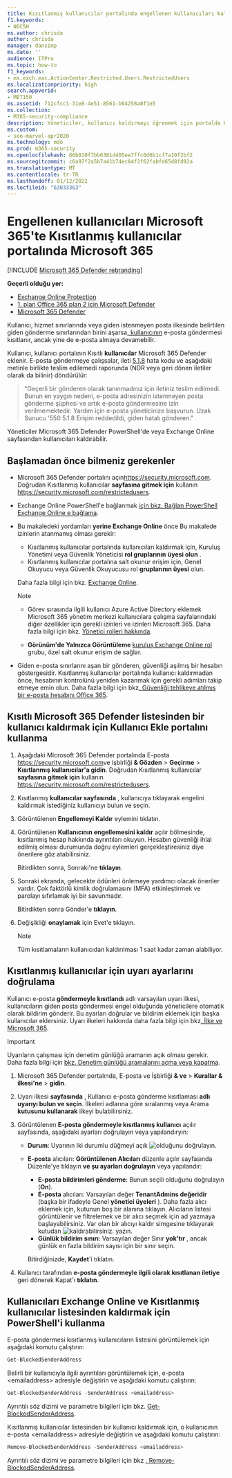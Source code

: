 ```yaml
---
title: Kısıtlanmış kullanıcılar portalında engellenen kullanıcıları kaldırma
f1.keywords:
- NOCSH
ms.author: chrisda
author: chrisda
manager: dansimp
ms.date: ''
audience: ITPro
ms.topic: how-to
f1_keywords:
- ms.exch.eac.ActionCenter.Restricted.Users.RestrictedUsers
ms.localizationpriority: high
search.appverid:
- MET150
ms.assetid: 712cfcc1-31e8-4e51-8561-b64258a8f1e5
ms.collection:
- M365-security-compliance
description: Yöneticiler, kullanıcı kaldırmayı öğrenmek için portalda Kısıtlı kullanıcılar Microsoft 365 Defender. Kullanıcılar, genellikle hesabın tehlikeye atılmış sonucu olarak, giden istenmeyen posta göndermek için Kısıtlanmış kullanıcılar portalına eklenir.
ms.custom:
- seo-marvel-apr2020
ms.technology: mdo
ms.prod: m365-security
ms.openlocfilehash: 66b810f7bb6381d405ee7ffc0d6b1cf7a10f2bf2
ms.sourcegitcommit: c6a97f2a5b7a41b74ec84f2f62fabfd65d8fd92a
ms.translationtype: MT
ms.contentlocale: tr-TR
ms.lasthandoff: 01/12/2022
ms.locfileid: "63033363"
---
```

# <a name="remove-blocked-users-from-the-restricted-users-portal-in-microsoft-365"></a>Engellenen kullanıcıları Microsoft 365'te Kısıtlanmış kullanıcılar portalında Microsoft 365

[!INCLUDE [Microsoft 365 Defender rebranding](../includes/microsoft-defender-for-office.md)]

**Geçerli olduğu yer:**
- [Exchange Online Protection](exchange-online-protection-overview.md)
- [1. plan Office 365 plan 2 için Microsoft Defender](defender-for-office-365.md)
- [Microsoft 365 Defender](../defender/microsoft-365-defender.md)

Kullanıcı, hizmet sınırlarında veya giden istenmeyen posta ilkesinde belirtilen giden gönderme sınırlarından birini aşarsa[, kullanıcının](configure-the-outbound-spam-policy.md) e-posta göndermesi kısıtlanır, ancak yine de e-posta almaya devamebilir.[](/office365/servicedescriptions/exchange-online-service-description/exchange-online-limits#sending-limits-across-office-365-options)

Kullanıcı, kullanıcı portalının Kısıtlı **kullanıcılar** Microsoft 365 Defender eklenir. E-posta göndermeye çalışsalar, ileti [5.1.8](/Exchange/mail-flow-best-practices/non-delivery-reports-in-exchange-online/fix-error-code-5-1-8-in-exchange-online) hata kodu ve aşağıdaki metinle birlikte teslim edilemedi raporunda (NDR veya geri dönen iletiler olarak da bilinir) döndürülür:

> "Geçerli bir gönderen olarak tanınmadınız için iletiniz teslim edilmedi. Bunun en yaygın nedeni, e-posta adresinizin istenmeyen posta gönderme şüphesi ve artık e-posta göndermesine izin verilmemektedir.  Yardım için e-posta yöneticinize başvurun. Uzak Sunucu '550 5.1.8 Erişim reddedildi, giden hatalı gönderen."

Yöneticiler Microsoft 365 Defender PowerShell'de veya Exchange Online sayfasından kullanıcıları kaldırabilir.

## <a name="what-do-you-need-to-know-before-you-begin"></a>Başlamadan önce bilmeniz gerekenler

- Microsoft 365 Defender portalını açın<https://security.microsoft.com>. Doğrudan Kısıtlanmış kullanıcılar **sayfasına gitmek için** kullanın <https://security.microsoft.com/restrictedusers>.

- Exchange Online PowerShell'e bağlanmak [için bkz. Bağlan PowerShell Exchange Online e bağlama](/powershell/exchange/connect-to-exchange-online-powershell).

- Bu makaledeki yordamları **yerine Exchange Online** önce Bu makalede izinlerin atanmamış olması gerekir:
  - Kısıtlanmış kullanıcılar portalında kullanıcıları kaldırmak için, Kuruluş Yönetimi veya Güvenlik Yöneticisi **rol gruplarının** **üyesi olun** .
  - Kısıtlanmış kullanıcılar portalına salt okunur erişim için, Genel Okuyucu veya Güvenlik Okuyucusu rol **gruplarının üyesi** olun.

  Daha fazla bilgi için bkz. [Exchange Online](/exchange/permissions-exo/permissions-exo).

  > [!NOTE]
  >
  > - Görev sırasında ilgili kullanıcı Azure Active Directory eklemek Microsoft 365 yönetim merkezi kullanıcılara çalışma sayfalarındaki diğer özellikler için gerekli izinleri ve izinleri Microsoft 365. Daha fazla bilgi için bkz. [Yönetici rolleri hakkında](../../admin/add-users/about-admin-roles.md).
  >
  > - **Görünüm'de Yalnızca Görüntüleme** [kuruluş Exchange Online rol](/Exchange/permissions-exo/permissions-exo#role-groups) grubu, özel salt okunur erişim de sağlar.

- Giden e-posta sınırlarını aşan bir gönderen, güvenliği aşılmış bir hesabın göstergesidir. Kısıtlanmış kullanıcılar portalında kullanıcı kaldırmadan önce, hesabının kontrolünü yeniden kazanmak için gerekli adımları takip etmeye emin olun. Daha fazla bilgi için bkz[. Güvenliği tehlikeye atılmış bir e-posta hesabını Office 365](responding-to-a-compromised-email-account.md).

## <a name="use-the-microsoft-365-defender-portal-to-remove-a-user-from-the-restricted-users-list"></a>Kısıtlı Microsoft 365 Defender listesinden bir kullanıcı kaldırmak için Kullanıcı Ekle portalını kullanma

1. Aşağıdaki Microsoft 365 Defender portalında E-posta <https://security.microsoft.com>ve işbirliği **& Gözden** \> **Geçirme** \> **Kısıtlanmış kullanıcılar'a gidin**. Doğrudan Kısıtlanmış kullanıcılar **sayfasına gitmek için** kullanın <https://security.microsoft.com/restrictedusers>.

2. Kısıtlanmış **kullanıcılar sayfasında** , kullanıcıya tıklayarak engelini kaldırmak istediğiniz kullanıcıyı bulun ve seçin.

3. Görüntülenen **Engellemeyi Kaldır** eylemini tıklatın.

4. Görüntülenen **Kullanıcının engellemesini kaldır** açılır bölmesinde, kısıtlanmış hesap hakkında ayrıntıları okuyun. Hesabın güvenliği ihlal edilmiş olması durumunda doğru eylemleri gerçekleştiresiniz diye önerilere göz atabilirsiniz.

   Bitirdikten sonra, Sonraki'ne **tıklayın**.

5. Sonraki ekranda, gelecekte ödünleri önlemeye yardımcı olacak öneriler vardır. Çok faktörlü kimlik doğrulamasını (MFA) etkinleştirmek ve parolayı sıfırlamak iyi bir savunmadır.

   Bitirdikten sonra Gönder'e **tıklayın**.

6. Değişikliği **onaylamak** için Evet'e tıklayın.

   > [!NOTE]
   > Tüm kısıtlamaların kullanıcıdan kaldırılması 1 saat kadar zaman alabiliyor.

## <a name="verify-the-alert-settings-for-restricted-users"></a>Kısıtlanmış kullanıcılar için uyarı ayarlarını doğrulama

Kullanıcı e-posta **göndermeyle kısıtlandı** adlı varsayılan uyarı ilkesi, kullanıcıların giden posta göndermesi engel olduğunda yöneticilere otomatik olarak bildirim gönderir. Bu ayarları doğrular ve bildirim eklemek için başka kullanıcılar  eklersiniz. Uyarı ilkeleri hakkında daha fazla bilgi için bkz[. İlke ve Microsoft 365](../../compliance/alert-policies.md).

> [!IMPORTANT]
> Uyarıların çalışması için denetim günlüğü aramanın açık olması gerekir. Daha fazla bilgi için [bkz. Denetim günlüğü aramalarını açma veya kapatma](../../compliance/turn-audit-log-search-on-or-off.md).

1. Microsoft 365 Defender portalında, E-posta ve İşbirliği **& ve** \> **Kurallar & ilkesi'ne** \> **gidin**.

2. Uyarı ilkesi **sayfasında** , Kullanıcı e-posta gönderme kısıtlaması **adlı uyarıyı bulun ve seçin**. İlkeleri adlarına göre sıralanmış veya Arama **kutusunu kullanarak** ilkeyi bulabilirsiniz.

3. Görüntülenen **E-posta göndermeyle kısıtlanmış kullanıcı** açılır sayfasında, aşağıdaki ayarları doğrulayın veya yapılandıryın:
   - **Durum**: Uyarının Iki durumlu düğmeyi açık ![olduğunu doğrulayın](../../media/scc-toggle-on.png).
   - **E-posta** alıcıları: **Görüntülenen Alıcıları** düzenle açılır sayfasında Düzenle'ye tıklayın **ve şu ayarları doğrulayın** veya yapılandır:
     - **E-posta bildirimleri gönderme**: Bunun seçili olduğunu doğrulayın (**On**).
     - **E-posta** alıcıları: Varsayılan değer **TenantAdmins değeridir** (başka bir ifadeyle Genel **yönetici üyeleri** ). Daha fazla alıcı eklemek için, kutunun boş bir alanına tıklayın. Alıcıların listesi görüntülenir ve filtrelemek ve bir alıcı seçmek için ad yazmaya başlayabilirsiniz. Var olan bir alıcıyı kaldır simgesine tıklayarak kutudan ![kaldırabilirsiniz.](../../media/m365-cc-sc-remove-selection-icon.png) yazın.
     - **Günlük bildirim sınırı**: Varsayılan değer Sınır **yok'tır** , ancak günlük en fazla bildirim sayısı için bir sınır seçin.

     Bitirdiğinizde, **Kaydet**'i tıklatın.

4. Kullanıcı tarafından **e-posta göndermeyle ilgili olarak kısıtlanan iletiye** geri dönerek Kapat'ı **tıklatın**.

## <a name="use-exchange-online-powershell-to-view-and-remove-users-from-the-restricted-users-list"></a>Kullanıcıları Exchange Online ve Kısıtlanmış kullanıcılar listesinden kaldırmak için PowerShell'i kullanma

E-posta göndermesi kısıtlanmış kullanıcıların listesini görüntülemek için aşağıdaki komutu çalıştırın:

```powershell
Get-BlockedSenderAddress
```

Belirli bir kullanıcıyla ilgili ayrıntıları görüntülemek için, e-posta \<emailaddress\> adresiyle değiştirin ve aşağıdaki komutu çalıştırın:

```powershell
Get-BlockedSenderAddress -SenderAddress <emailaddress>
```

Ayrıntılı söz dizimi ve parametre bilgileri için bkz. [Get-BlockedSenderAddress](/powershell/module/exchange/get-blockedsenderaddress).

Kısıtlanmış kullanıcılar listesinden bir kullanıcı kaldırmak için, o kullanıcının e-posta \<emailaddress\> adresiyle değiştirin ve aşağıdaki komutu çalıştırın:

```powershell
Remove-BlockedSenderAddress -SenderAddress <emailaddress>
```

Ayrıntılı söz dizimi ve parametre bilgileri için bkz [. Remove-BlockedSenderAddress](/powershell/module/exchange/remove-blockedsenderaddress).
